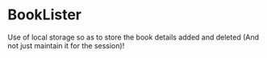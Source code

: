 # BookLister
Use of local storage so as to store the book details added and deleted (And not just maintain it for the session)!
